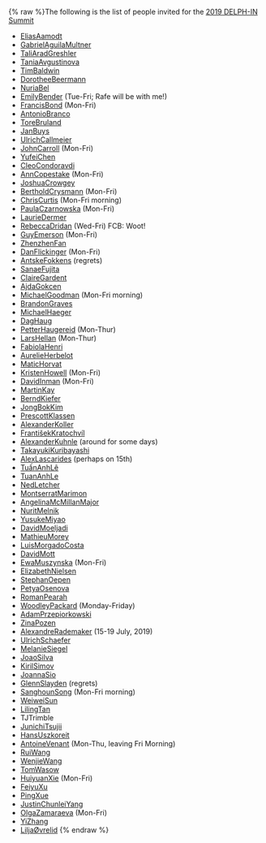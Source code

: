 {% raw %}The following is the list of people invited for the [2019 DELPH-IN
Summit](../CambridgeTop)

- [EliasAamodt](/EliasAamodt)
- [GabrielAguilaMultner](/GabrielAguilaMultner)
- [TaliAradGreshler](https://blog.inductorsoftware.com/docsproto/tools/TaliAradGreshler)
- [TaniaAvgustinova](https://blog.inductorsoftware.com/docsproto/tools/TaniaAvgustinova)
- [TimBaldwin](https://blog.inductorsoftware.com/docsproto/tools/TimBaldwin)
- [DorotheeBeermann](/DorotheeBeermann)
- [NuriaBel](/NuriaBel)
- [EmilyBender](https://blog.inductorsoftware.com/docsproto/tools/EmilyBender) (Tue-Fri; Rafe will be with me!)
- [FrancisBond](https://blog.inductorsoftware.com/docsproto/tools/FrancisBond) (Mon-Fri)
- [AntonioBranco](https://blog.inductorsoftware.com/docsproto/tools/AntonioBranco)
- [ToreBruland](/ToreBruland)
- [JanBuys](https://blog.inductorsoftware.com/docsproto/tools/JanBuys)
- [UlrichCallmeier](/UlrichCallmeier)
- [JohnCarroll](https://blog.inductorsoftware.com/docsproto/tools/JohnCarroll) (Mon-Fri)
- [YufeiChen](/YufeiChen)
- [CleoCondoravdi](/CleoCondoravdi)
- [AnnCopestake](https://blog.inductorsoftware.com/docsproto/tools/AnnCopestake) (Mon-Fri)
- [JoshuaCrowgey](https://blog.inductorsoftware.com/docsproto/tools/JoshuaCrowgey)
- [BertholdCrysmann](https://blog.inductorsoftware.com/docsproto/tools/BertholdCrysmann) (Mon-Fri)
- [ChrisCurtis](https://blog.inductorsoftware.com/docsproto/tools/ChrisCurtis) (Mon-Fri morning)
- [PaulaCzarnowska](/PaulaCzarnowska) (Mon-Fri)
- [LaurieDermer](/LaurieDermer)
- [RebeccaDridan](https://blog.inductorsoftware.com/docsproto/tools/RebeccaDridan) (Wed-Fri) FCB: Woot!
- [GuyEmerson](https://blog.inductorsoftware.com/docsproto/tools/GuyEmerson) (Mon-Fri)
- [ZhenzhenFan](/ZhenzhenFan)
- [DanFlickinger](https://blog.inductorsoftware.com/docsproto/tools/DanFlickinger) (Mon-Fri)
- [AntskeFokkens](https://blog.inductorsoftware.com/docsproto/tools/AntskeFokkens) (regrets)
- [SanaeFujita](/SanaeFujita)
- [ClaireGardent](/ClaireGardent)
- [AjdaGokcen](/AjdaGokcen)
- [MichaelGoodman](https://blog.inductorsoftware.com/docsproto/tools/MichaelGoodman) (Mon-Fri morning)
- [BrandonGraves](/BrandonGraves)
- [MichaelHaeger](/MichaelHaeger)
- [DagHaug](/DagHaug)
- [PetterHaugereid](https://blog.inductorsoftware.com/docsproto/tools/PetterHaugereid) (Mon-Thur)
- [LarsHellan](/LarsHellan) (Mon-Thur)
- [FabiolaHenri](/FabiolaHenri)
- [AurelieHerbelot](/AurelieHerbelot)
- [MaticHorvat](/MaticHorvat)
- [KristenHowell](/KristenHowell) (Mon-Fri)
- [DavidInman](/DavidInman) (Mon-Fri)
- [MartinKay](/MartinKay)
- [BerndKiefer](https://blog.inductorsoftware.com/docsproto/tools/BerndKiefer)
- [JongBokKim](https://blog.inductorsoftware.com/docsproto/tools/JongBokKim)
- [PrescottKlassen](/PrescottKlassen)
- [AlexanderKoller](https://blog.inductorsoftware.com/docsproto/tools/AlexanderKoller)
- [FrantišekKratochvíl](/Franti%C5%A1ekKratochv%C3%ADl)
- [AlexanderKuhnle](/AlexanderKuhnle) (around for some days)
- [TakayukiKuribayashi](/TakayukiKuribayashi)
- [AlexLascarides](https://blog.inductorsoftware.com/docsproto/tools/AlexLascarides) (perhaps on 15th)
- [TuấnAnhLê](/Tu%E1%BA%A5nAnhL%C3%AA)
- [TuanAnhLe](https://blog.inductorsoftware.com/docsproto/tools/TuanAnhLe)
- [NedLetcher](https://blog.inductorsoftware.com/docsproto/tools/NedLetcher)
- [MontserratMarimon](/MontserratMarimon)
- [AngelinaMcMillanMajor](/AngelinaMcMillanMajor)
- [NuritMelnik](https://blog.inductorsoftware.com/docsproto/tools/NuritMelnik)
- [YusukeMiyao](/YusukeMiyao)
- [DavidMoeljadi](https://blog.inductorsoftware.com/docsproto/tools/DavidMoeljadi)
- [MathieuMorey](/MathieuMorey)
- [LuisMorgadoCosta](https://blog.inductorsoftware.com/docsproto/tools/LuisMorgadoCosta)
- [DavidMott](https://blog.inductorsoftware.com/docsproto/tools/DavidMott)
- [EwaMuszynska](/EwaMuszynska) (Mon-Fri)
- [ElizabethNielsen](/ElizabethNielsen)
- [StephanOepen](https://blog.inductorsoftware.com/docsproto/tools/StephanOepen)
- [PetyaOsenova](https://blog.inductorsoftware.com/docsproto/tools/PetyaOsenova)
- [RomanPearah](/RomanPearah)
- [WoodleyPackard](/WoodleyPackard) (Monday-Friday)
- [AdamPrzepiorkowski](/AdamPrzepiorkowski)
- [ZinaPozen](https://blog.inductorsoftware.com/docsproto/tools/ZinaPozen)
- [AlexandreRademaker](https://blog.inductorsoftware.com/docsproto/tools/AlexandreRademaker) (15-19 July, 2019)
- [UlrichSchaefer](https://blog.inductorsoftware.com/docsproto/tools/UlrichSchaefer)
- [MelanieSiegel](/MelanieSiegel)
- [JoaoSilva](https://blog.inductorsoftware.com/docsproto/tools/JoaoSilva)
- [KirilSimov](/KirilSimov)
- [JoannaSio](/JoannaSio)
- [GlennSlayden](https://blog.inductorsoftware.com/docsproto/tools/GlennSlayden) (regrets)
- [SanghounSong](https://blog.inductorsoftware.com/docsproto/tools/SanghounSong) (Mon-Fri morning)
- [WeiweiSun](https://blog.inductorsoftware.com/docsproto/tools/WeiweiSun)
- [LilingTan](https://blog.inductorsoftware.com/docsproto/tools/LilingTan)
- TJTrimble
- [JunichiTsujii](/JunichiTsujii)
- [HansUszkoreit](https://blog.inductorsoftware.com/docsproto/tools/HansUszkoreit)
- [AntoineVenant](/AntoineVenant) (Mon-Thu, leaving Fri Morning)
- [RuiWang](/RuiWang)
- [WenjieWang](https://blog.inductorsoftware.com/docsproto/tools/WenjieWang)
- [TomWasow](/TomWasow)
- [HuiyuanXie](/HuiyuanXie) (Mon-Fri)
- [FeiyuXu](https://blog.inductorsoftware.com/docsproto/tools/FeiyuXu)
- [PingXue](/PingXue)
- [JustinChunleiYang](https://blog.inductorsoftware.com/docsproto/tools/JustinChunleiYang)
- [OlgaZamaraeva](https://blog.inductorsoftware.com/docsproto/tools/OlgaZamaraeva) (Mon-Fri)
- [YiZhang](https://blog.inductorsoftware.com/docsproto/tools/YiZhang)
- [LiljaØvrelid](/Lilja%C3%98vrelid)
<update date omitted for speed>{% endraw %}